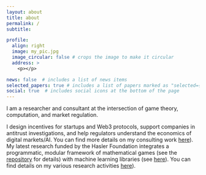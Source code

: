 ```yaml
---
layout: about
title: about
permalink: /
subtitle:

profile:
  align: right
  image: my_pic.jpg
  image_circular: false # crops the image to make it circular
  address: >
    <p></p>

news: false  # includes a list of news items
selected_papers: true # includes a list of papers marked as "selected={true}"
social: true  # includes social icons at the bottom of the page
---
```


I am a researcher and consultant at the intersection of game theory, computation, and market regulation.

I design incentives for startups and Web3 protocols, support companies in antitrust investigations, and help regulators understand the economics of digital markets/AI. You can find more details on my consulting work <a href="https://neschenbaum.github.io/consulting/">here</a>).
My latest research funded by the Hasler Foundation integrates a programmatic, modular framework of mathematical games (see the <a href="https://github.com/philipp-zahn/open-games-hs">repository</a> for details) with machine learning libraries (see <a href="https://neschenbaum.github.io/projects/2_project/">here</a>). You can find details on my various research activities <a href="https://neschenbaum.github.io/projects/">here</a>).
